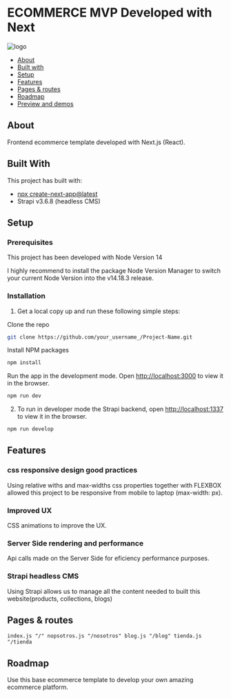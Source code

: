 # ECOMMERCE MVP Developed with Next
![logo](https://miro.medium.com/max/1400/1*htbUdWgFQ3a94PMEvBr_hQ.png)


* [About](#about)
* [Built with](#built-with)
* [Setup](#setup)
* [Features](#features)
* [Pages & routes](#pages-&-routes)
* [Roadmap](#roadmap)
* [Preview and demos](#preview-and-demos)

## About

Frontend ecommerce template developed with Next.js (React). 

## Built With

This project has built with:
* [npx create-next-app@latest](https://nextjs.org/) 
* Strapi v3.6.8 (headless CMS)


## Setup

### Prerequisites

This project has been developed with Node Version 14

I highly recommend to install the package Node Version Manager to switch your current Node Version into the v14.18.3 release.

### Installation

1. Get a local copy up and run these following simple steps:

Clone the repo
```sh
git clone https://github.com/your_username_/Project-Name.git
```

Install NPM packages
```sh
npm install
```

Run the app in the development mode.
Open [http://localhost:3000](http://localhost:3000) to view it in the browser.
```sh
npm run dev
```

2. To run in developer mode the Strapi backend, open [http://localhost:1337](http://localhost:1337) to view it in the browser.
```sh
npm run develop
   ``` 

## Features
### css responsive design good practices
Using relative withs and max-widths css properties together with FLEXBOX allowed this project to be responsive from mobile to laptop (max-width: px).

### Improved UX
CSS animations to improve the UX.

### Server Side rendering and performance
Api calls made on the Server Side for eficiency performance purposes.

### Strapi headless CMS
Using Strapi allows us to manage all the content needed to built this website(products, collections, blogs)


## Pages & routes

``
index.js "/"
nopsotros.js "/nosotros"
blog.js "/blog"
tienda.js "/tienda
``

## Roadmap
Use this base ecommerce template to develop your own amazing ecommerce platform.